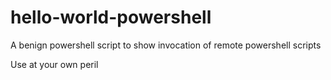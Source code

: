# hello-world-powershell
A benign powershell script to show invocation of remote powershell scripts


Use at your own peril
